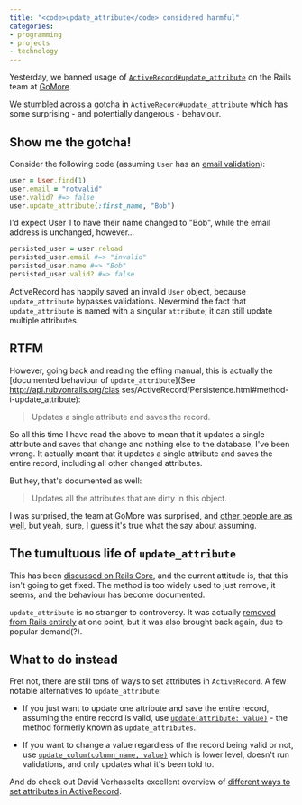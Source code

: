 ```yaml
---
title: "<code>update_attribute</code> considered harmful"
categories:
- programming
- projects
- technology
---
```


Yesterday, we banned usage of
[`ActiveRecord#update_attribute`](http://api.rubyonrails.org/classes/ActiveRecord/Persistence.html#method-i-update_attribute)
on the Rails team at [GoMore](http://gomore.com).

We stumbled across a gotcha in `ActiveRecord#update_attribute` which has some
surprising - and potentially dangerous - behaviour.

<!--more-->

## Show me the gotcha!

Consider the following code (assuming `User` has an [email validation](https://github.com/substancelab/activemodel-email_address_validator)):

```ruby
user = User.find(1)
user.email = "notvalid"
user.valid? #=> false
user.update_attribute(:first_name, "Bob")
```

I'd expect User 1 to have their name changed to "Bob", while the email address is
unchanged, however...

```ruby
persisted_user = user.reload
persisted_user.email #=> "invalid"
persisted_user.name #=> "Bob"
persisted_user.valid? #=> false
```

ActiveRecord has happily saved an invalid `User` object, because
`update_attribute` bypasses validations. Nevermind the fact that
`update_attribute` is named with a singular `attribute`; it can still update
multiple attributes.

## RTFM

However, going back and reading the effing manual, this is actually the
[documented behaviour of `update_attribute`](See http://api.rubyonrails.org/clas
ses/ActiveRecord/Persistence.html#method-i-update_attribute):

> Updates a single attribute and saves the record.

So all this time I have read the above to mean that it updates a single
attribute and saves that change and nothing else to the database, I've been
wrong. It actually meant that it updates a single attribute and saves the
entire record, including all other changed attributes.

But hey, that's documented as well:

> Updates all the attributes that are dirty in this object.

I was surprised, the team at GoMore was surprised, and [other people are as
well](https://github.com/rails/rails/issues/14357), but yeah, sure, I guess it's
true what the say about assuming.

## The tumultuous life of `update_attribute`

This has been [discussed on Rails
Core](https://groups.google.com/forum/#!searchin/rubyonrails-core/update_attribute/rubyonrails-core/mIF41axi5s4/6lTwUZwu5rIJ),
and the current attitude is, that this isn't going to get fixed. The method is too
widely used to just remove, it seems, and the behaviour has become documented.

`update_attribute` is no stranger to controversy. It was actually [removed from Rails entirely](https://github.com/rails/rails/commit/a7f4b0a1231bf3c65db2ad4066da78c3da5ffb01)
at one point, but it was also brought back again, due to popular demand(?).

## What to do instead

Fret not, there are still tons of ways to set attributes in `ActiveRecord`. A
few notable alternatives to `update_attribute`:

* If you just want to update one attribute and save the entire record, assuming
  the entire record is valid, use [`update(attribute: value)`](http://apidock.com/rails/ActiveRecord/Persistence/update) - the method
  formerly known as `update_attributes`.

* If you want to change a value regardless of the record being valid or not, use
  [`update_colum(column_name, value)`](http://apidock.com/rails/v4.2.1/ActiveRecord/Persistence/update_column)
  which is lower level, doesn't run validations, and only updates what it's been told to.

And do check out David Verhasselts excellent overview of [different ways to set
attributes in ActiveRecord](http://www.davidverhasselt.com/set-attributes-in-activerecord/).
